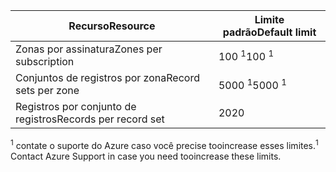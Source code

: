 
| <span data-ttu-id="0a203-101">Recurso</span><span class="sxs-lookup"><span data-stu-id="0a203-101">Resource</span></span> | <span data-ttu-id="0a203-102">Limite padrão</span><span class="sxs-lookup"><span data-stu-id="0a203-102">Default limit</span></span> |
| --- | --- |
| <span data-ttu-id="0a203-103">Zonas por assinatura</span><span class="sxs-lookup"><span data-stu-id="0a203-103">Zones per subscription</span></span> |<span data-ttu-id="0a203-104">100 <sup>1</sup></span><span class="sxs-lookup"><span data-stu-id="0a203-104">100 <sup>1</sup></span></span> |
| <span data-ttu-id="0a203-105">Conjuntos de registros por zona</span><span class="sxs-lookup"><span data-stu-id="0a203-105">Record sets per zone</span></span> |<span data-ttu-id="0a203-106">5000 <sup>1</sup></span><span class="sxs-lookup"><span data-stu-id="0a203-106">5000 <sup>1</sup></span></span> |
| <span data-ttu-id="0a203-107">Registros por conjunto de registros</span><span class="sxs-lookup"><span data-stu-id="0a203-107">Records per record set</span></span> |<span data-ttu-id="0a203-108">20</span><span class="sxs-lookup"><span data-stu-id="0a203-108">20</span></span> |

<span data-ttu-id="0a203-109"><sup>1</sup> contate o suporte do Azure caso você precise tooincrease esses limites.</span><span class="sxs-lookup"><span data-stu-id="0a203-109"><sup>1</sup> Contact Azure Support in case you need tooincrease these limits.</span></span>
